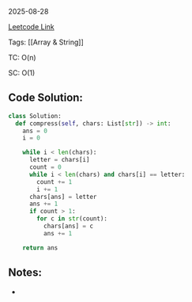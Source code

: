 2025-08-28

[Leetcode Link](https://leetcode.com/problems/string-compression/description/?envType=study-plan-v2&envId=leetcode-75)

Tags: [[Array & String]]

TC: O(n)

SC: O(1)

## Code Solution: 

```python
class Solution:
  def compress(self, chars: List[str]) -> int:
    ans = 0
    i = 0

    while i < len(chars):
      letter = chars[i]
      count = 0
      while i < len(chars) and chars[i] == letter:
        count += 1
        i += 1
      chars[ans] = letter
      ans += 1
      if count > 1:
        for c in str(count):
          chars[ans] = c
          ans += 1

    return ans
```

## Notes:
- 
